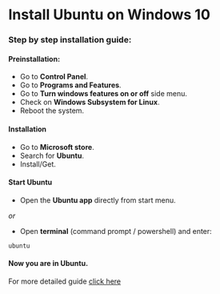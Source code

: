 # Install Ubuntu on Windows 10

### Step by step installation guide:

#### Preinstallation:

* Go to **Control Panel**.
* Go to **Programs and Features**.
* Go to **Turn windows features on or off** side menu.
* Check on **Windows Subsystem for Linux**.
* Reboot the system.

#### Installation

* Go to **Microsoft store**.
* Search for **Ubuntu**.
* Install/Get.

#### Start Ubuntu

* Open the **Ubuntu app** directly from start menu.

*or*
* Open **terminal** (command prompt / powershell) and enter:
```
ubuntu
```

#### Now you are in Ubuntu.


For more detailed guide [click here](https://tutorials.ubuntu.com/tutorial/tutorial-ubuntu-on-windows#0)
